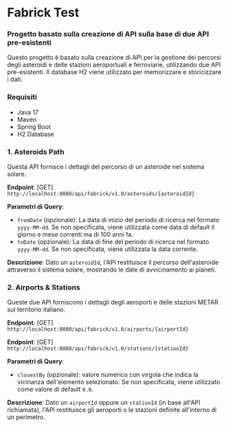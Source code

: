 # Fabrick Test
### Progetto basato sulla creazione di API sulla base di due API pre-esistenti
Questo progetto è basato sulla creazione di API per la gestione dei percorsi degli asteroidi e delle stazioni aeroportuali e ferroviarie, utilizzando due API pre-esistenti. Il database H2 viene utilizzato per memorizzare e storicizzare i dati.

### Requisiti

- Java 17
- Maven
- Spring Boot
- H2 Database

### 1. Asteroids Path

Questa API fornisce i dettagli del percorso di un asteroide nel sistema solare.

**Endpoint**: [GET] `http://localhost:8080/api/fabrick/v1.0/asteroids/{asteroidId}`

**Parametri di Query**:
- `fromDate` (opzionale): La data di inizio del periodo di ricerca nel formato `yyyy-MM-dd`.
Se non specificata, viene utilizzata come data di default il giorno e mese correnti ma di 100 anni fa.
- `toDate` (opzionale): La data di fine del periodo di ricerca nel formato `yyyy-MM-dd`.
Se non specificata, viene utilizzata la data corrente.

**Descrizione**: Dato un `asteroidId`, l'API restituisce il percorso dell'asteroide attraverso il sistema solare, mostrando le date di avvicinamento ai pianeti.

### 2. Airports & Stations

Queste due API forniscono i dettagli degli aeroporti e delle stazioni METAR sul territorio italiano.

**Endpoint**: [GET] `http://localhost:8080/api/fabrick/v1.0/airports/{airportId}`

**Endpoint**: [GET] `http://localhost:8080/api/fabrick/v1.0/stations/{stationId}`

**Parametri di Query**:
- `closestBy` (opzionale): valore numerico con virgola che indica la vicinanza dell'elemento selezionato.
  Se non specificata, viene utilizzato come valore di default `0.0`.

**Descrizione**: Dato un `airportId` oppure un `stationId` (in base all'API richiamata), l'API restituisce gli aeroporti o le stazioni definite all'interno 
di un perimetro.
